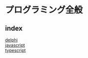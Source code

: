 # プログラミング全般

## index
[delphi](./delphi/README.md)  
[javascript](./javascript/README.md)  
[typescript](./typescript/README.md)  
